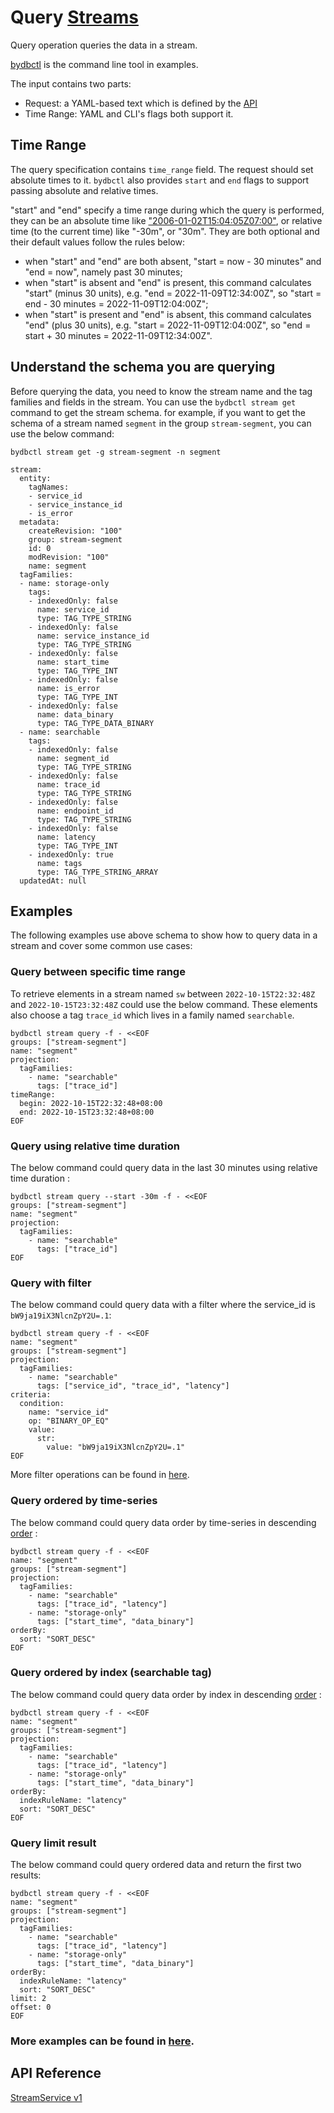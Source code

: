 ﻿# Query [Streams](../../../concept/data-model.md#streams)

Query operation queries the data in a stream.

[bydbctl](../bydbctl.md) is the command line tool in examples.

The input contains two parts:

* Request: a YAML-based text which is defined by the [API](#api-reference)
* Time Range: YAML and CLI's flags both support it.

## Time Range

The query specification contains `time_range` field. The request should set absolute times to it.
`bydbctl` also provides `start` and `end` flags to support passing absolute and relative times.

"start" and "end" specify a time range during which the query is performed, they can be an absolute time like ["2006-01-02T15:04:05Z07:00"](https://www.rfc-editor.org/rfc/rfc3339),
or relative time (to the current time) like "-30m", or "30m".
They are both optional and their default values follow the rules below:

* when "start" and "end" are both absent, "start = now - 30 minutes" and "end = now",
  namely past 30 minutes;
* when "start" is absent and "end" is present, this command calculates "start" (minus 30 units),
  e.g. "end = 2022-11-09T12:34:00Z", so "start = end - 30 minutes = 2022-11-09T12:04:00Z";
* when "start" is present and "end" is absent, this command calculates "end" (plus 30 units),
  e.g. "start = 2022-11-09T12:04:00Z", so "end = start + 30 minutes = 2022-11-09T12:34:00Z".


## Understand the schema you are querying
Before querying the data, you need to know the stream name and the tag families and fields in the stream. You can use the `bydbctl stream get` command to get the stream schema.
for example, if you want to get the schema of a stream named `segment` in the group `stream-segment`, you can use the below command:
```shell
bydbctl stream get -g stream-segment -n segment
```
```shell
stream:
  entity:
    tagNames:
    - service_id
    - service_instance_id
    - is_error
  metadata:
    createRevision: "100"
    group: stream-segment
    id: 0
    modRevision: "100"
    name: segment
  tagFamilies:
  - name: storage-only
    tags:
    - indexedOnly: false
      name: service_id
      type: TAG_TYPE_STRING
    - indexedOnly: false
      name: service_instance_id
      type: TAG_TYPE_STRING
    - indexedOnly: false
      name: start_time
      type: TAG_TYPE_INT
    - indexedOnly: false
      name: is_error
      type: TAG_TYPE_INT
    - indexedOnly: false
      name: data_binary
      type: TAG_TYPE_DATA_BINARY
  - name: searchable
    tags:
    - indexedOnly: false
      name: segment_id
      type: TAG_TYPE_STRING
    - indexedOnly: false
      name: trace_id
      type: TAG_TYPE_STRING
    - indexedOnly: false
      name: endpoint_id
      type: TAG_TYPE_STRING
    - indexedOnly: false
      name: latency
      type: TAG_TYPE_INT
    - indexedOnly: true
      name: tags
      type: TAG_TYPE_STRING_ARRAY
  updatedAt: null
```

## Examples
The following examples use above schema to show how to query data in a stream and cover some common use cases:

### Query between specific time range
To retrieve elements in a stream named `sw` between `2022-10-15T22:32:48Z` and `2022-10-15T23:32:48Z` could use the below command. These elements also choose a tag `trace_id` which lives in a family named `searchable`.

```shell
bydbctl stream query -f - <<EOF
groups: ["stream-segment"]
name: "segment"
projection:
  tagFamilies:
    - name: "searchable"
      tags: ["trace_id"]
timeRange:
  begin: 2022-10-15T22:32:48+08:00
  end: 2022-10-15T23:32:48+08:00
EOF
```

### Query using relative time duration
The below command could query data in the last 30 minutes using relative time duration :

```shell
bydbctl stream query --start -30m -f - <<EOF
groups: ["stream-segment"]
name: "segment"
projection:
  tagFamilies:
    - name: "searchable"
      tags: ["trace_id"]
EOF
```

### Query with filter
The below command could query data with a filter where the service_id is `bW9ja19iX3NlcnZpY2U=.1`:

```shell
bydbctl stream query -f - <<EOF
name: "segment"
groups: ["stream-segment"]
projection:
  tagFamilies:
    - name: "searchable"
      tags: ["service_id", "trace_id", "latency"]
criteria:
  condition:
    name: "service_id"
    op: "BINARY_OP_EQ"
    value:
      str:
        value: "bW9ja19iX3NlcnZpY2U=.1"
EOF
```

More filter operations can be found in [here](filter-operation.md).

### Query ordered by time-series
The below command could query data order by time-series in descending [order](../../../api-reference.md#sort) :

```shell
bydbctl stream query -f - <<EOF
name: "segment"
groups: ["stream-segment"]
projection:
  tagFamilies:
    - name: "searchable"
      tags: ["trace_id", "latency"]
    - name: "storage-only"
      tags: ["start_time", "data_binary"]
orderBy:
  sort: "SORT_DESC"
EOF
```

### Query ordered by index (searchable tag)
The below command could query data order by index in descending [order](../../../api-reference.md#sort) :

```shell
bydbctl stream query -f - <<EOF
name: "segment"
groups: ["stream-segment"]
projection:
  tagFamilies:
    - name: "searchable"
      tags: ["trace_id", "latency"]
    - name: "storage-only"
      tags: ["start_time", "data_binary"]
orderBy:
  indexRuleName: "latency"
  sort: "SORT_DESC"
EOF
```

### Query limit result
The below command could query ordered data and return the first two results:

```shell
bydbctl stream query -f - <<EOF
name: "segment"
groups: ["stream-segment"]
projection:
  tagFamilies:
    - name: "searchable"
      tags: ["trace_id", "latency"]
    - name: "storage-only"
      tags: ["start_time", "data_binary"]
orderBy:
  indexRuleName: "latency"
  sort: "SORT_DESC"
limit: 2
offset: 0
EOF
```

### More examples can be found in [here](https://github.com/apache/skywalking-banyandb/tree/main/test/cases/stream/data/input).

## API Reference

[StreamService v1](../../../api-reference.md#streamservice)
